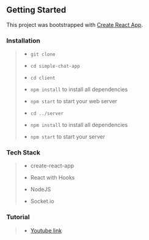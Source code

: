 ## Getting Started

This project was bootstrapped with [Create React App](https://github.com/facebook/create-react-app).

### Installation
> - `git clone `
>
> - `cd simple-chat-app`    
>
> - `cd client`
>
> - `npm install` to install all dependencies  
>
> - `npm start` to start your web server   
>
> - `cd ../server`
>
> - `npm install` to install all dependencies  
>
> - `npm start` to start your server   

### Tech Stack 
> - create-react-app
>
> - React with Hooks
>
> - NodeJS
>
> - Socket.io

### Tutorial
> - [Youtube link](https://www.youtube.com/watch?v=ZwFA3YMfkoc)

